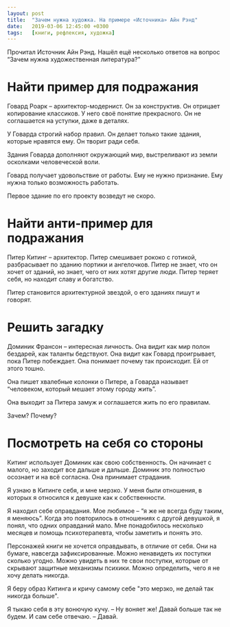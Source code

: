 ```yaml
---
layout: post
title:  "Зачем нужна художка. На примере «Источника» Айн Рэнд"
date:   2019-03-06 12:45:00 +0300
tags: 	[книги, рефлексия, художка]
---
```


​Прочитал Источник Айн Рэнд. Нашёл ещё несколько ответов на вопрос “Зачем нужна художественная литература?” 

# Найти пример для подражания  

Говард Роарк – архитектор-модернист. Он за конструктив. Он отрицает копирование классиков. У него своё понятие прекрасного. Он не соглашается на уступки, даже в деталях. 

У Говарда строгий набор правил. Он делает только такие здания, которые нравятся ему. Он творит ради себя. 

Здания Говарда дополняют окружающий мир, выстреливают из земли осколками человеческой воли. 

Говард получает удовольствие от работы. Ему не нужно признание. Ему нужна только возможность работать. 

Первое здание по его проекту возведут не скоро. 

# Найти анти-пример для подражания 

Питер Китинг – архитектор. Питер смешивает рококо с готикой, разбрасывает по зданию портики и ангелочков. Питер не знает, что он хочет от зданий, но знает, чего от них хотят другие люди. Питер теряет себя, но находит славу и богатство. 

Питер становится архитектурной звездой, о его зданиях пишут и говорят. 

# Решить загадку  

Доминик Франсон – интересная личность. Она видит как мир полон бездарей, как таланты бедствуют. Она видит как Говард проигрывает, пока Питер побеждает. Она понимает почему так происходит. Ей от этого тошно. 

Она пишет хвалебные колонки о Питере, а Говарда называет “человеком, который мешает этому городу жить”. 

Она выходит за Питера замуж и соглашается жить по его правилам. 

Зачем? Почему? 

# Посмотреть на себя со стороны  

Китинг использует Доминик как свою собственность. Он начинает с малого, но заходит все дальше и дальше. Доминик это полностью осознает и на всё согласна. Она принимает страдания. 

Я узнаю в Китинге себя, и мне мерзко. У меня были отношения, в которых я относился к девушке как к собственности. 

Я находил себе оправдания. Мое любимое – “я же не всегда буду таким, я меняюсь”. Когда это повторилось в отношениях с другой девушкой, я понял, что одних оправданий мало. Мне понадобилось несколько месяцев и помощь психотерапевта, чтобы заметить и понять это. 

Персонажей книги не хочется оправдывать, в отличие от себя. Они на бумаге, навсегда зафиксированные. Можно ненавидеть их поступки сколько угодно. Можно увидеть в них те свои поступки, которые от скрывают защитные механизмы психики. Можно определить, чего я не хочу делать никогда. 

Я беру образ Китинга и кричу самому себе "это мерзко, не делай так никогда больше". 

Я тыкаю себя в эту вонючую кучу. 
– Ну воняет же! Давай больше так не будем. 
И сам себе отвечаю. 
– Давай.